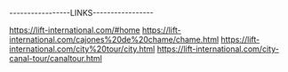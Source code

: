 -----------------LINKS-----------------

https://lift-international.com/#home
https://lift-international.com/cajones%20de%20chame/chame.html
https://lift-international.com/city%20tour/city.html
https://lift-international.com/city-canal-tour/canaltour.html





